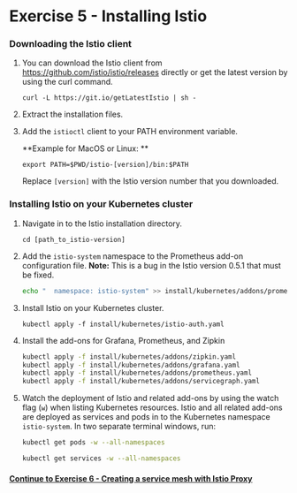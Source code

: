 # Exercise 5 - Installing Istio

### Downloading the Istio client

1. You can download the Istio client from https://github.com/istio/istio/releases directly or get the latest version by using the curl command. 
   ```
   curl -L https://git.io/getLatestIstio | sh -
   ```

2. Extract the installation files.
   
3. Add the `istioctl` client to your PATH environment variable. 
 
   **Example for MacOS or Linux: **
   ```
   export PATH=$PWD/istio-[version]/bin:$PATH
   ```
   Replace `[version]` with the Istio version number that you downloaded. 

### Installing Istio on your Kubernetes cluster

1. Navigate in to the Istio installation directory.

   ```
   cd [path_to_istio-version]
   ```
   
2. Add the `istio-system` namespace to the Prometheus add-on configuration file. **Note:** This is a bug in the Istio version 0.5.1 that must be fixed.
   ```sh
   echo "  namespace: istio-system" >> install/kubernetes/addons/prometheus.yaml 
   ```
   
3. Install Istio on your Kubernetes cluster.
   ```
   kubectl apply -f install/kubernetes/istio-auth.yaml
   ```

4. Install the add-ons for Grafana, Prometheus, and Zipkin
   ```sh
   kubectl apply -f install/kubernetes/addons/zipkin.yaml
   kubectl apply -f install/kubernetes/addons/grafana.yaml
   kubectl apply -f install/kubernetes/addons/prometheus.yaml
   kubectl apply -f install/kubernetes/addons/servicegraph.yaml
   ```

5. Watch the deployment of Istio and related add-ons by using the watch flag (`w`) when listing Kubernetes resources. Istio and all related add-ons are deployed as services and pods in to the Kubernetes namespace `istio-system`. In two separate terminal windows, run: 
   ```sh
   kubectl get pods -w --all-namespaces
   ```
   ```sh
   kubectl get services -w --all-namespaces
   ```

#### [Continue to Exercise 6 - Creating a service mesh with Istio Proxy](../exercise-6/README.md)
